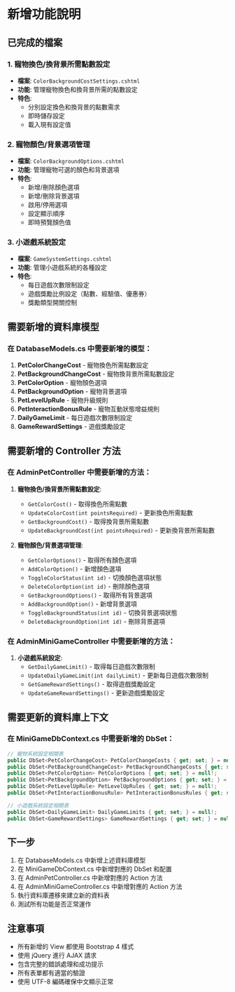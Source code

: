 # 新增功能說明

## 已完成的檔案

### 1. 寵物換色/換背景所需點數設定
- **檔案**: `ColorBackgroundCostSettings.cshtml`
- **功能**: 管理寵物換色和換背景所需的點數設定
- **特色**: 
  - 分別設定換色和換背景的點數需求
  - 即時儲存設定
  - 載入現有設定值

### 2. 寵物顏色/背景選項管理
- **檔案**: `ColorBackgroundOptions.cshtml`
- **功能**: 管理寵物可選的顏色和背景選項
- **特色**:
  - 新增/刪除顏色選項
  - 新增/刪除背景選項
  - 啟用/停用選項
  - 設定顯示順序
  - 即時預覽顏色值

### 3. 小遊戲系統設定
- **檔案**: `GameSystemSettings.cshtml`
- **功能**: 管理小遊戲系統的各種設定
- **特色**:
  - 每日遊戲次數限制設定
  - 遊戲獎勵比例設定（點數、經驗值、優惠券）
  - 獎勵類型開關控制

## 需要新增的資料庫模型

### 在 DatabaseModels.cs 中需要新增的模型：

1. **PetColorChangeCost** - 寵物換色所需點數設定
2. **PetBackgroundChangeCost** - 寵物換背景所需點數設定
3. **PetColorOption** - 寵物顏色選項
4. **PetBackgroundOption** - 寵物背景選項
5. **PetLevelUpRule** - 寵物升級規則
6. **PetInteractionBonusRule** - 寵物互動狀態增益規則
7. **DailyGameLimit** - 每日遊戲次數限制設定
8. **GameRewardSettings** - 遊戲獎勵設定

## 需要新增的 Controller 方法

### 在 AdminPetController 中需要新增的方法：

1. **寵物換色/換背景所需點數設定**:
   - `GetColorCost()` - 取得換色所需點數
   - `UpdateColorCost(int pointsRequired)` - 更新換色所需點數
   - `GetBackgroundCost()` - 取得換背景所需點數
   - `UpdateBackgroundCost(int pointsRequired)` - 更新換背景所需點數

2. **寵物顏色/背景選項管理**:
   - `GetColorOptions()` - 取得所有顏色選項
   - `AddColorOption()` - 新增顏色選項
   - `ToggleColorStatus(int id)` - 切換顏色選項狀態
   - `DeleteColorOption(int id)` - 刪除顏色選項
   - `GetBackgroundOptions()` - 取得所有背景選項
   - `AddBackgroundOption()` - 新增背景選項
   - `ToggleBackgroundStatus(int id)` - 切換背景選項狀態
   - `DeleteBackgroundOption(int id)` - 刪除背景選項

### 在 AdminMiniGameController 中需要新增的方法：

1. **小遊戲系統設定**:
   - `GetDailyGameLimit()` - 取得每日遊戲次數限制
   - `UpdateDailyGameLimit(int dailyLimit)` - 更新每日遊戲次數限制
   - `GetGameRewardSettings()` - 取得遊戲獎勵設定
   - `UpdateGameRewardSettings()` - 更新遊戲獎勵設定

## 需要更新的資料庫上下文

### 在 MiniGameDbContext.cs 中需要新增的 DbSet：

```csharp
// 寵物系統設定相關表
public DbSet<PetColorChangeCost> PetColorChangeCosts { get; set; } = null!;
public DbSet<PetBackgroundChangeCost> PetBackgroundChangeCosts { get; set; } = null!;
public DbSet<PetColorOption> PetColorOptions { get; set; } = null!;
public DbSet<PetBackgroundOption> PetBackgroundOptions { get; set; } = null!;
public DbSet<PetLevelUpRule> PetLevelUpRules { get; set; } = null!;
public DbSet<PetInteractionBonusRule> PetInteractionBonusRules { get; set; } = null!;

// 小遊戲系統設定相關表
public DbSet<DailyGameLimit> DailyGameLimits { get; set; } = null!;
public DbSet<GameRewardSettings> GameRewardSettings { get; set; } = null!;
```

## 下一步

1. 在 DatabaseModels.cs 中新增上述資料庫模型
2. 在 MiniGameDbContext.cs 中新增對應的 DbSet 和配置
3. 在 AdminPetController.cs 中新增對應的 Action 方法
4. 在 AdminMiniGameController.cs 中新增對應的 Action 方法
5. 執行資料庫遷移來建立新的資料表
6. 測試所有功能是否正常運作

## 注意事項

- 所有新增的 View 都使用 Bootstrap 4 樣式
- 使用 jQuery 進行 AJAX 請求
- 包含完整的錯誤處理和成功提示
- 所有表單都有適當的驗證
- 使用 UTF-8 編碼確保中文顯示正常
